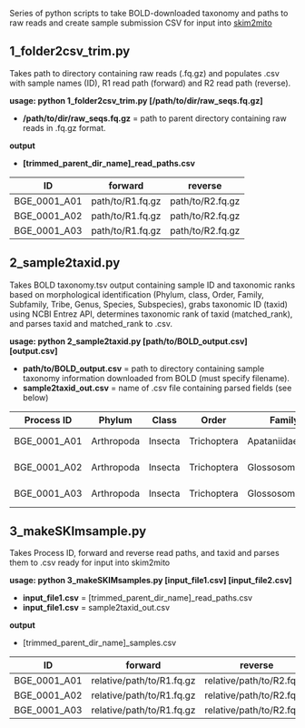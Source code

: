 Series of python scripts to take BOLD-downloaded taxonomy and paths to raw reads and create sample submission CSV for input into [skim2mito](https://github.com/o-william-white/skim2mito)

## 1_folder2csv_trim.py
Takes path to directory containing raw reads (.fq.gz) and populates .csv with sample names (ID), R1 read path (forward) and R2 read path (reverse).

**usage: python 1_folder2csv_trim.py [/path/to/dir/raw_seqs.fq.gz]**
- **/path/to/dir/raw_seqs.fq.gz** = path to parent directory containing raw reads in .fq.gz format.
  
**output**
- **[trimmed_parent_dir_name]_read_paths.csv**

| ID  | forward | reverse |
| --------- | --------- | --------- |
| BGE_0001_A01  | path/to/R1.fq.gz  | path/to/R2.fq.gz |
| BGE_0001_A02 | path/to/R1.fq.gz  | path/to/R2.fq.gz |
| BGE_0001_A03 | path/to/R1.fq.gz | path/to/R2.fq.gz |

## 2_sample2taxid.py
Takes BOLD taxonomy.tsv output containing sample ID and taxonomic ranks based on morphological identification (Phylum, class, Order, Family, Subfamily, Tribe, Genus, Species, Subspecies), grabs taxonomic ID (taxid) using NCBI Entrez API, determines taxonomic rank of taxid (matched_rank), and parses taxid and matched_rank to .csv.

**usage: python 2_sample2taxid.py [path/to/BOLD_output.csv] [output.csv]**
- **path/to/BOLD_output.csv** = path to directory containing sample taxonomy information downloaded from BOLD (must specify filename).
- **sample2taxid_out.csv** = name of .csv file containing parsed fields (see below)

| Process ID  | Phylum | Class | Order | Family | Subfamily | Tribe | Genus | Species | Subspecies | taxid | matched_rank |
| --------- | --------- |--------- | --------- | --------- | --------- | --------- | --------- | --------- | --------- | --------- | --------- |
| BGE_0001_A01  | Arthropoda | Insecta | Trichoptera | Apataniidae | Apataniinae | | Apatania | Apatania stylata | | 177658 | genus |
| BGE_0001_A02 | Arthropoda | Insecta | Trichoptera | Glossosomatidae | Agapetinae | | Agapetus | Agapetus iridipennis | | 177627 | genus |
| BGE_0001_A03 | Arthropoda | Insecta | Trichoptera | Glossosomatidae | Agapetinae | | Agapetus | Agapetus incertulus | | 3084599 | species |


## 3_makeSKImsample.py
Takes Process ID, forward and reverse read paths, and taxid and parses them to .csv ready for input into skim2mito

**usage: python 3_makeSKIMsamples.py [input_file1.csv] [input_file2.csv]**
- **input_file1.csv** = [trimmed_parent_dir_name]_read_paths.csv
- **input_file1.csv** = sample2taxid_out.csv

**output**
- [trimmed_parent_dir_name]_samples.csv

| ID | forward | reverse | taxid |
| --------- | --------- |--------- | --------- |
| BGE_0001_A01  | relative/path/to/R1.fq.gz | relative/path/to/R2.fq.gz | 177658 |
| BGE_0001_A02 | relative/path/to/R1.fq.gz | relative/path/to/R2.fq.gz | 177627 |
| BGE_0001_A03 | relative/path/to/R1.fq.gz | relative/path/to/R2.fq.gz | 3084599 |
